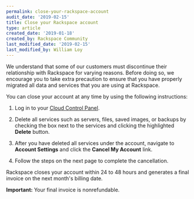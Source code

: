 ```yaml
---
permalink: close-your-rackspace-account
audit_date: '2019-02-15'
title: Close your Rackspace account
type: article
created_date: '2019-01-18'
created_by: Rackspace Community
last_modified_date: '2019-02-15'
last_modified_by: William Loy
---
```


We understand that some of our customers must discontinue their relationship with Rackspace for varying reasons. Before doing so, we encourage you to take extra precaution to ensure that you have properly migrated all data and services that you are using at Rackspace.

You can close your account at any time by using the following instructions:

1. Log in to your [Cloud Control Panel](https://login.rackspace.com).

2. Delete all services such as servers, files, saved images, or backups by checking the box next to the services and clicking the highlighted **Delete** button.

3. After you have deleted all services under the account, navigate to **Account Settings** and click the **Cancel My Account** link.

4. Follow the steps on the next page to complete the cancellation.

Rackspace closes your account within 24 to 48 hours and generates a final invoice on the next month's billing date.

**Important:** Your final invoice is nonrefundable.
